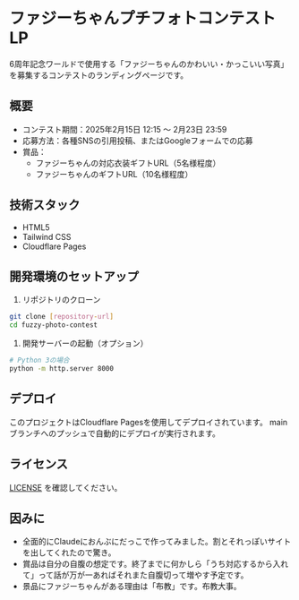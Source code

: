 # ファジーちゃんプチフォトコンテスト LP

6周年記念ワールドで使用する「ファジーちゃんのかわいい・かっこいい写真」を募集するコンテストのランディングページです。

## 概要

- コンテスト期間：2025年2月15日 12:15 ～ 2月23日 23:59
- 応募方法：各種SNSの引用投稿、またはGoogleフォームでの応募
- 賞品：
  - ファジーちゃんの対応衣装ギフトURL（5名様程度）
  - ファジーちゃんのギフトURL（10名様程度）

## 技術スタック

- HTML5
- Tailwind CSS
- Cloudflare Pages

## 開発環境のセットアップ

1. リポジトリのクローン

```bash
git clone [repository-url]
cd fuzzy-photo-contest
```

1. 開発サーバーの起動（オプション）

```bash
# Python 3の場合
python -m http.server 8000
```

## デプロイ

このプロジェクトはCloudflare Pagesを使用してデプロイされています。
mainブランチへのプッシュで自動的にデプロイが実行されます。

## ライセンス

[LICENSE](LICENSE) を確認してください。

## 因みに

- 全面的にClaudeにおんぶにだっこで作ってみました。割とそれっぽいサイトを出してくれたので驚き。
- 賞品は自分の自腹の想定です。終了までに何かしら「うち対応するから入れて」って話が万が一あればそれまた自腹切って増やす予定です。
- 景品にファジーちゃんがある理由は「布教」です。布教大事。
